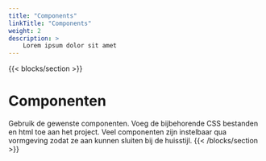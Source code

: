 ```yaml
---
title: "Components"
linkTitle: "Components"
weight: 2
description: >
    Lorem ipsum dolor sit amet
---
```


{{< blocks/section >}}
# Componenten

Gebruik de gewenste componenten. Voeg de bijbehorende CSS bestanden en
html toe aan het project. Veel componenten zijn instelbaar qua vormgeving
zodat ze aan kunnen sluiten bij de huisstijl.
{{< /blocks/section >}}
